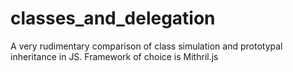 # classes_and_delegation
A very rudimentary comparison of class simulation and prototypal inheritance in JS. Framework of choice is Mithril.js
